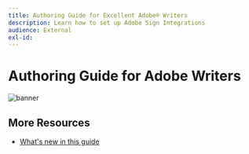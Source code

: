 ```yaml
---
title: Authoring Guide for Excellent Adobe® Writers
description: Learn how to set up Adobe Sign Integrations
audience: External
exl-id: 
---
```

# Authoring Guide for Adobe Writers

![banner](assets/overhang_dug_adobe.png)

## More Resources

* [What's new in this guide](whats-new.md)

